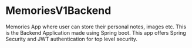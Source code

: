 # MemoriesV1Backend
Memories App where user can store their personal notes, images etc. This is the Backend Application made using Spring boot. This app offers Spring Security and JWT authentication for top level security.
